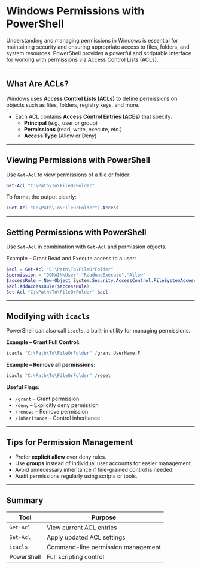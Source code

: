# Windows Permissions with PowerShell

Understanding and managing permissions in Windows is essential for maintaining security and ensuring appropriate access to files, folders, and system resources. PowerShell provides a powerful and scriptable interface for working with permissions via Access Control Lists (ACLs).

---

## What Are ACLs?

Windows uses **Access Control Lists (ACLs)** to define permissions on objects such as files, folders, registry keys, and more.

- Each ACL contains **Access Control Entries (ACEs)** that specify:
  - **Principal** (e.g., user or group)
  - **Permissions** (read, write, execute, etc.)
  - **Access Type** (Allow or Deny)

---

## Viewing Permissions with PowerShell

Use `Get-Acl` to view permissions of a file or folder:

```powershell
Get-Acl "C:\Path\To\FileOrFolder"
```

To format the output clearly:

```powershell
(Get-Acl "C:\Path\To\FileOrFolder").Access
```

---

## Setting Permissions with PowerShell

Use `Set-Acl` in combination with `Get-Acl` and permission objects.

Example – Grant Read and Execute access to a user:

```powershell
$acl = Get-Acl "C:\Path\To\FileOrFolder"
$permission = "DOMAIN\User","ReadAndExecute","Allow"
$accessRule = New-Object System.Security.AccessControl.FileSystemAccessRule $permission
$acl.AddAccessRule($accessRule)
Set-Acl "C:\Path\To\FileOrFolder" $acl
```

---

## Modifying with `icacls`

PowerShell can also call `icacls`, a built-in utility for managing permissions.

**Example – Grant Full Control:**

```powershell
icacls "C:\Path\To\FileOrFolder" /grant UserName:F
```

**Example – Remove all permissions:**

```powershell
icacls "C:\Path\To\FileOrFolder" /reset
```

**Useful Flags:**
- `/grant` – Grant permission
- `/deny` – Explicitly deny permission
- `/remove` – Remove permission
- `/inheritance` – Control inheritance

---

## Tips for Permission Management

- Prefer **explicit allow** over deny rules.
- Use **groups** instead of individual user accounts for easier management.
- Avoid unnecessary inheritance if fine-grained control is needed.
- Audit permissions regularly using scripts or tools.

---

## Summary

| Tool       | Purpose                             |
|------------|-------------------------------------|
| `Get-Acl`  | View current ACL entries            |
| `Set-Acl`  | Apply updated ACL settings          |
| `icacls`   | Command-line permission management  |
| PowerShell | Full scripting control              |
